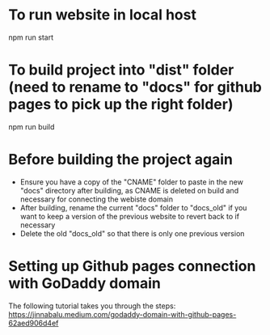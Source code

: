 # To run website in local host
npm run start

# To build project into "dist" folder (need to rename to "docs" for github pages to pick up the right folder)
npm run build 

# Before building the project again
- Ensure you have a copy of the "CNAME" folder to paste in the new "docs" directory after building, as CNAME is deleted on build and necessary for connecting the webiste domain
- After building, rename the current "docs" folder to "docs_old" if you want to keep a version of the previous website to revert back to if necessary
- Delete the old "docs_old" so that there is only one previous version

# Setting up Github pages connection with GoDaddy domain
The following tutorial takes you through the steps: https://jinnabalu.medium.com/godaddy-domain-with-github-pages-62aed906d4ef